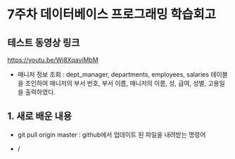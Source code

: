 # 7주차 데이터베이스 프로그래밍 학습회고


## 테스트 동영상 링크
https://youtu.be/Wj8XqaviMbM

  * 매니저 정보 조회 : dept_manager, departments, employees, salaries 테이블을 조인하여 매니저의 부서 번호, 부서 이름, 매니저의 이름, 성, 급여, 성별, 고용일을 출력하였다.


## 1. 새로 배운 내용
  * git pull origin master : github에서 업데이트 된 파일을 내려받는 명령어

  * /<style> 사용
  ```html
  <style>
        body{
            font-family: Consolas, monospace;
            font-family: 12px;
        }
        table{
            width: 100%;
        }
        th,td{
            padding: 10px;
            border-bottom: 1px solid #dadada;
        }
    </style>
  ```

  < PHP 기본 문법 >
    - 기본 구조와 주석 : <?php ?>, <?= ?>

    - 변수 : 제일 앞에 $ 표시, 문자와 숫자, 언더바(_)를 사용할 수 있으나 숫자로 시작할 수 없다. 대소문자 구분

    - print와 echo의 차이?<br>
      print : 하나의 입력을 받아 리턴함<br>
      echo : 하나 이상의 문자열 출력

    - gettype(): 변수의 자료형을 반환한다.

    - settype(): 변수의 자료형을 변환시킨다.

    - 문자열 : "" 또는 ''로 사용, 문자열 안에 변수를 사용하려면 "" 안에 {}를 사용. 문자와 문자를 연결할 때는 .를 사용한다.

    - 연관배열 : 일반배열이 숫자만을 인덱스 번호로 받는다면 연관배열은 문자열을 인덱스 번호로 받을 수 있다. 이는 파이썬에서 사용하는 딕셔너리와 자바스크립트에서 사용하는 오브젝트와 유사하다.


## 2. 문제가 발생하거나 고민한 내용 + 해결 과정
  * 과제를 하면서 매니저의 부서 번호, 부서 이름, 매니저의 이름, 성, 급여, 성별, 고용일을 한번에 출력하려고 하다보니, 4개의 테이블을 조인해야 했다. 그런데 2개 이상의 테이블을 조인하려면 어떤 형식으로 작성해야하는지 잘 떠오르지 않아서 공부했던 전공책과 구글링을 통해서 코드를 작성했다.

  * 다음은 과제인 'manager_info.php' 파일에 작성한 4개의 테이블을 조인한 코드이다.
  ```
  $query = "
    SELECT dept_manager.dept_no, departments.dept_name, employees.first_name, employees.last_name, salaries.salary, employees.gender, employees.hire_date 
    FROM dept_manager 
    JOIN departments 
    ON dept_manager.dept_no = departments.dept_no  
    JOIN employees 
    ON dept_manager.emp_no=employees.emp_no 
    JOIN salaries 
    ON dept_manager.emp_no=salaries.emp_no 
    ORDER BY hire_date ASC LIMIT ".$filtered_number
    ;
  ```


## 3. 참고할만한 내용
  * 연관배열 : 아래와 같은 코드를 작성하면, 'a', 'b', 'c'를 배열의 인덱스로 사용할 수 있다.
  ```
   $arr = array('a' => 6, 'b' => 8, 'c' => 12);<br>
  ```
  (출처 : https://kamang-it.tistory.com/entry/Php-08%EC%97%B0%EA%B4%80%EB%B0%B0%EC%97%B4AssociativeArray)
  
  * 조인(JOIN) 관련 정보 사이트 : https://coding-factory.tistory.com/87


## 4. 회고
  * 좋았던 점은 이번 주는 부담없이 들을 수 있는 수업이어서 좋았다. SQL문 연습을 하면서 배웠던 것을 환기하고, PHP문 연습도 하면서 기본적인 문법도 정리하게 되었다.

  * 아쉬웠던 점은 분명 저번 학기에 '데이터베이스 설계' 과목을 공부하면서 조인에 대해서 자세히 배웠는데 잘 기억이 나지 않았다... 다시 제대로 공부해야 할 것 같다..

  * 새로 알게 된 것은 저번 시간에 github에서 push 하는 방법을 배웠는데, 이번 시간에는 pull 하는 방법을 배우게 되었다. (git pull origin master : github에서 업데이트 된 파일을 내려받는 명령어)
